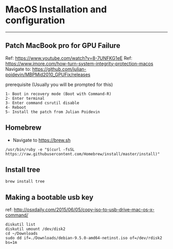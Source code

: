 # MacOS Installation and configuration
---------------------------------------

## Patch MacBook pro for GPU Failure
Ref: https://www.youtube.com/watch?v=8-7UNFKG1eE
Ref: https://www.imore.com/how-turn-system-integrity-protection-macos
Navigate to: https://github.com/julian-poidevin/MBPMid2010_GPUFix/releases

prerequisite (Usually you will be prompted for this)
```
1- Boot in recovery mode (Boot with Command-R)
2- Enter terminal
3- Enter command csrutil disable
4- Reboot
5- Install the patch from Julian Poidevin
```

## Homebrew

- Navigate to https://brew.sh

```
/usr/bin/ruby -e "$(curl -fsSL https://raw.githubusercontent.com/Homebrew/install/master/install)"
```

## Install tree
```
brew install tree
```

## Making a bootable usb key
ref: http://osxdaily.com/2015/06/05/copy-iso-to-usb-drive-mac-os-x-command/

```
diskutil list
diskutil umount /dev/disk2
cd ~/Downloads
sudo dd if=./Downloads/debian-9.5.0-amd64-netinst.iso of=/dev/rdisk2 bs=1m
```
